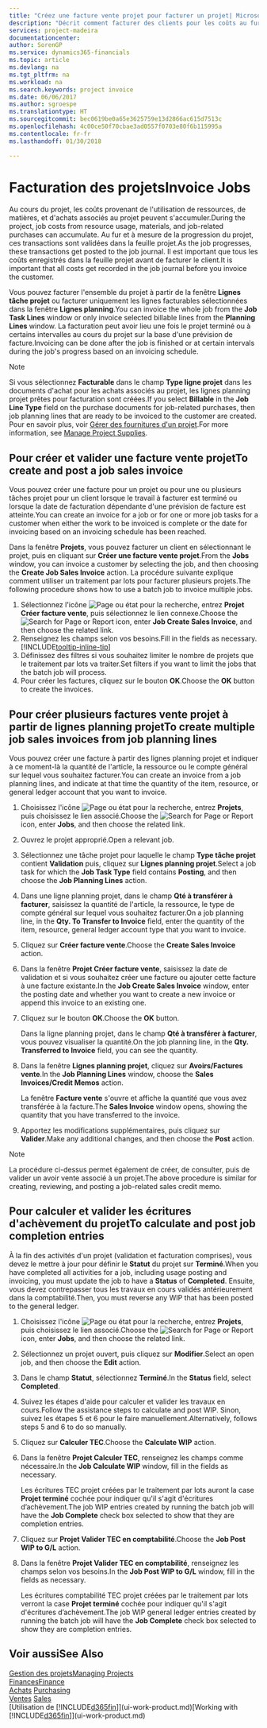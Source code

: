 ```yaml
---
title: "Créez une facture vente projet pour facturer un projet| Microsoft Docs"
description: "Décrit comment facturer des clients pour les coûts au fur et à mesure de l'avancée du projet."
services: project-madeira
documentationcenter: 
author: SorenGP
ms.service: dynamics365-financials
ms.topic: article
ms.devlang: na
ms.tgt_pltfrm: na
ms.workload: na
ms.search.keywords: project invoice
ms.date: 06/06/2017
ms.author: sgroespe
ms.translationtype: HT
ms.sourcegitcommit: bec0619be0a65e3625759e13d2866ac615d7513c
ms.openlocfilehash: 4c00ce50f70cbae3ad0557f0703e80f6b115995a
ms.contentlocale: fr-fr
ms.lasthandoff: 01/30/2018

---
```

# <a name="invoice-jobs"></a><span data-ttu-id="36618-103">Facturation des projets</span><span class="sxs-lookup"><span data-stu-id="36618-103">Invoice Jobs</span></span>
<span data-ttu-id="36618-104">Au cours du projet, les coûts provenant de l'utilisation de ressources, de matières, et d'achats associés au projet peuvent s'accumuler.</span><span class="sxs-lookup"><span data-stu-id="36618-104">During the project, job costs from resource usage, materials, and job-related purchases can accumulate.</span></span> <span data-ttu-id="36618-105">Au fur et à mesure de la progression du projet, ces transactions sont validées dans la feuille projet.</span><span class="sxs-lookup"><span data-stu-id="36618-105">As the job progresses, these transactions get posted to the job journal.</span></span> <span data-ttu-id="36618-106">Il est important que tous les coûts enregistrés dans la feuille projet avant de facturer le client.</span><span class="sxs-lookup"><span data-stu-id="36618-106">It is important that all costs get recorded in the job journal before you invoice the customer.</span></span>

<span data-ttu-id="36618-107">Vous pouvez facturer l'ensemble du projet à partir de la fenêtre **Lignes tâche projet** ou facturer uniquement les lignes facturables sélectionnées dans la fenêtre **Lignes planning**.</span><span class="sxs-lookup"><span data-stu-id="36618-107">You can invoice the whole job from the **Job Task Lines** window or only invoice selected billable lines from the **Planning Lines** window.</span></span> <span data-ttu-id="36618-108">La facturation peut avoir lieu une fois le projet terminé ou à certains intervalles au cours du projet sur la base d'une prévision de facture.</span><span class="sxs-lookup"><span data-stu-id="36618-108">Invoicing can be done after the job is finished or at certain intervals during the job's progress based on an invoicing schedule.</span></span>

> [!NOTE]  
>   <span data-ttu-id="36618-109">Si vous sélectionnez **Facturable** dans le champ **Type ligne projet** dans les documents d'achat pour les achats associés au projet, les lignes planning projet prêtes pour facturation sont créées.</span><span class="sxs-lookup"><span data-stu-id="36618-109">If you select **Billable** in the **Job Line Type** field on the purchase documents for job-related purchases, then job planning lines that are ready to be invoiced to the customer are created.</span></span> <span data-ttu-id="36618-110">Pour en savoir plus, voir [Gérer des fournitures d'un projet](projects-how-manage-project-supplies.md).</span><span class="sxs-lookup"><span data-stu-id="36618-110">For more information, see [Manage Project Supplies](projects-how-manage-project-supplies.md).</span></span>

## <a name="to-create-and-post-a-job-sales-invoice"></a><span data-ttu-id="36618-111">Pour créer et valider une facture vente projet</span><span class="sxs-lookup"><span data-stu-id="36618-111">To create and post a job sales invoice</span></span>
<span data-ttu-id="36618-112">Vous pouvez créer une facture pour un projet ou pour une ou plusieurs tâches projet pour un client lorsque le travail à facturer est terminé ou lorsque la date de facturation dépendante d'une prévision de facture est atteinte.</span><span class="sxs-lookup"><span data-stu-id="36618-112">You can create an invoice for a job or for one or more job tasks for a customer when either the work to be invoiced is complete or the date for invoicing based on an invoicing schedule has been reached.</span></span>

<span data-ttu-id="36618-113">Dans la fenêtre **Projets**, vous pouvez facturer un client en sélectionnant le projet, puis en cliquant sur **Créer une facture vente projet**.</span><span class="sxs-lookup"><span data-stu-id="36618-113">From the **Jobs** window, you can invoice a customer by selecting the job, and then choosing the **Create Job Sales Invoice** action.</span></span> <span data-ttu-id="36618-114">La procédure suivante explique comment utiliser un traitement par lots pour facturer plusieurs projets.</span><span class="sxs-lookup"><span data-stu-id="36618-114">The following procedure shows how to use a batch job to invoice multiple jobs.</span></span>  

1. <span data-ttu-id="36618-115">Sélectionnez l'icône ![Page ou état pour la recherche](media/ui-search/search_small.png "Page ou état pour la recherche"), entrez **Projet Créer facture vente**, puis sélectionnez le lien connexe.</span><span class="sxs-lookup"><span data-stu-id="36618-115">Choose the ![Search for Page or Report](media/ui-search/search_small.png "Search for Page or Report icon") icon, enter **Job Create Sales Invoice**, and then choose the related link.</span></span>  
2. <span data-ttu-id="36618-116">Renseignez les champs selon vos besoins.</span><span class="sxs-lookup"><span data-stu-id="36618-116">Fill in the fields as necessary.</span></span> [!INCLUDE[tooltip-inline-tip](includes/tooltip-inline-tip_md.md)]
3. <span data-ttu-id="36618-117">Définissez des filtres si vous souhaitez limiter le nombre de projets que le traitement par lots va traiter.</span><span class="sxs-lookup"><span data-stu-id="36618-117">Set filters if you want to limit the jobs that the batch job will process.</span></span>
4. <span data-ttu-id="36618-118">Pour créer les factures, cliquez sur le bouton **OK**.</span><span class="sxs-lookup"><span data-stu-id="36618-118">Choose the **OK** button to create the invoices.</span></span>  

## <a name="to-create-multiple-job-sales-invoices-from-job-planning-lines"></a><span data-ttu-id="36618-119">Pour créer plusieurs factures vente projet à partir de lignes planning projet</span><span class="sxs-lookup"><span data-stu-id="36618-119">To create multiple job sales invoices from job planning lines</span></span>
<span data-ttu-id="36618-120">Vous pouvez créer une facture à partir des lignes planning projet et indiquer à ce moment-là la quantité de l'article, la ressource ou le compte général sur lequel vous souhaitez facturer.</span><span class="sxs-lookup"><span data-stu-id="36618-120">You can create an invoice from a job planning lines, and indicate at that time the quantity of the item, resource, or general ledger account that you want to invoice.</span></span>

1. <span data-ttu-id="36618-121">Choisissez l'icône ![Page ou état pour la recherche](media/ui-search/search_small.png "Page ou état pour la recherche"), entrez **Projets**, puis choisissez le lien associé.</span><span class="sxs-lookup"><span data-stu-id="36618-121">Choose the ![Search for Page or Report](media/ui-search/search_small.png "Search for Page or Report icon") icon, enter **Jobs**, and then choose the related link.</span></span>
2. <span data-ttu-id="36618-122">Ouvrez le projet approprié.</span><span class="sxs-lookup"><span data-stu-id="36618-122">Open a relevant job.</span></span>
3. <span data-ttu-id="36618-123">Sélectionnez une tâche projet pour laquelle le champ **Type tâche projet** contient **Validation** puis, cliquez sur **Lignes planning projet**.</span><span class="sxs-lookup"><span data-stu-id="36618-123">Select a job task for which the **Job Task Type** field contains **Posting**, and then choose the **Job Planning Lines** action.</span></span>  
4. <span data-ttu-id="36618-124">Dans une ligne planning projet, dans le champ **Qté à transférer à facturer**, saisissez la quantité de l'article, la ressource, le type de compte général sur lequel vous souhaitez facturer.</span><span class="sxs-lookup"><span data-stu-id="36618-124">On a job planning line, in the **Qty. To Transfer to Invoice** field, enter the quantity of the item, resource, general ledger account type that you want to invoice.</span></span>  
5. <span data-ttu-id="36618-125">Cliquez sur **Créer facture vente**.</span><span class="sxs-lookup"><span data-stu-id="36618-125">Choose the **Create Sales Invoice** action.</span></span>
6. <span data-ttu-id="36618-126">Dans la fenêtre **Projet Créer facture vente**, saisissez la date de validation et si vous souhaitez créer une facture ou ajouter cette facture à une facture existante.</span><span class="sxs-lookup"><span data-stu-id="36618-126">In the **Job Create Sales Invoice** window, enter the posting date and whether you want to create a new invoice or append this invoice to an existing one.</span></span>
7. <span data-ttu-id="36618-127">Cliquez sur le bouton **OK**.</span><span class="sxs-lookup"><span data-stu-id="36618-127">Choose the **OK** button.</span></span>  

    <span data-ttu-id="36618-128">Dans la ligne planning projet, dans le champ **Qté à transférer à facturer**, vous pouvez visualiser la quantité.</span><span class="sxs-lookup"><span data-stu-id="36618-128">On the job planning line, in the **Qty. Transferred to Invoice** field, you can see the quantity.</span></span>
8. <span data-ttu-id="36618-129">Dans la fenêtre **Lignes planning projet**, cliquez sur **Avoirs/Factures vente**.</span><span class="sxs-lookup"><span data-stu-id="36618-129">In the **Job Planning Lines** window, choose the **Sales Invoices/Credit Memos** action.</span></span>

    <span data-ttu-id="36618-130">La fenêtre **Facture vente** s'ouvre et affiche la quantité que vous avez transférée à la facture.</span><span class="sxs-lookup"><span data-stu-id="36618-130">The **Sales Invoice** window opens, showing the quantity that you have transferred to the invoice.</span></span>  
9. <span data-ttu-id="36618-131">Apportez les modifications supplémentaires, puis cliquez sur **Valider**.</span><span class="sxs-lookup"><span data-stu-id="36618-131">Make any additional changes, and then choose the **Post** action.</span></span>

> [!NOTE]  
>   <span data-ttu-id="36618-132">La procédure ci-dessus permet également de créer, de consulter, puis de valider un avoir vente associé à un projet.</span><span class="sxs-lookup"><span data-stu-id="36618-132">The above procedure is similar for creating, reviewing, and posting a job-related sales credit memo.</span></span>

## <a name="to-calculate-and-post-job-completion-entries"></a><span data-ttu-id="36618-133">Pour calculer et valider les écritures d'achèvement du projet</span><span class="sxs-lookup"><span data-stu-id="36618-133">To calculate and post job completion entries</span></span>
<span data-ttu-id="36618-134">À la fin des activités d'un projet (validation et facturation comprises), vous devez le mettre à jour pour définir le **Statut** du projet sur **Terminé**.</span><span class="sxs-lookup"><span data-stu-id="36618-134">When you have completed all activities for a job, including usage posting and invoicing, you must update the job to have a **Status** of **Completed**.</span></span> <span data-ttu-id="36618-135">Ensuite, vous devez contrepasser tous les travaux en cours validés antérieurement dans la comptabilité.</span><span class="sxs-lookup"><span data-stu-id="36618-135">Then, you must reverse any WIP that has been posted to the general ledger.</span></span>

1. <span data-ttu-id="36618-136">Choisissez l'icône ![Page ou état pour la recherche](media/ui-search/search_small.png "Page ou état pour la recherche"), entrez **Projets**, puis choisissez le lien associé.</span><span class="sxs-lookup"><span data-stu-id="36618-136">Choose the ![Search for Page or Report](media/ui-search/search_small.png "Search for Page or Report icon") icon, enter **Jobs**, and then choose the related link.</span></span>  
2. <span data-ttu-id="36618-137">Sélectionnez un projet ouvert, puis cliquez sur **Modifier**.</span><span class="sxs-lookup"><span data-stu-id="36618-137">Select an open job, and then choose the **Edit** action.</span></span>
3. <span data-ttu-id="36618-138">Dans le champ **Statut**, sélectionnez **Terminé**.</span><span class="sxs-lookup"><span data-stu-id="36618-138">In the **Status** field, select **Completed**.</span></span>
4. <span data-ttu-id="36618-139">Suivez les étapes d'aide pour calculer et valider les travaux en cours.</span><span class="sxs-lookup"><span data-stu-id="36618-139">Follow the assistance steps to calculate and post WIP.</span></span> <span data-ttu-id="36618-140">Sinon, suivez les étapes 5 et 6 pour le faire manuellement.</span><span class="sxs-lookup"><span data-stu-id="36618-140">Alternatively, follows steps 5 and 6 to do so manually.</span></span>  
5. <span data-ttu-id="36618-141">Cliquez sur **Calculer TEC**.</span><span class="sxs-lookup"><span data-stu-id="36618-141">Choose the **Calculate WIP** action.</span></span>
6. <span data-ttu-id="36618-142">Dans la fenêtre **Projet Calculer TEC**, renseignez les champs comme nécessaire.</span><span class="sxs-lookup"><span data-stu-id="36618-142">In the **Job Calculate WIP** window, fill in the fields as necessary.</span></span>  

     <span data-ttu-id="36618-143">Les écritures TEC projet créées par le traitement par lots auront la case **Projet terminé** cochée pour indiquer qu'il s'agit d'écritures d’achèvement.</span><span class="sxs-lookup"><span data-stu-id="36618-143">The job WIP entries created by running the batch job will have the **Job Complete** check box selected to show that they are completion entries.</span></span>  
7. <span data-ttu-id="36618-144">Cliquez sur **Projet Valider TEC en comptabilité**.</span><span class="sxs-lookup"><span data-stu-id="36618-144">Choose the **Job Post WIP to G/L** action.</span></span>
8. <span data-ttu-id="36618-145">Dans la fenêtre **Projet Valider TEC en comptabilité**, renseignez les champs selon vos besoins.</span><span class="sxs-lookup"><span data-stu-id="36618-145">In the **Job Post WIP to G/L** window, fill in the fields as necessary.</span></span>  

     <span data-ttu-id="36618-146">Les écritures comptabilité TEC projet créées par le traitement par lots verront la case **Projet terminé** cochée pour indiquer qu'il s'agit d'écritures d’achèvement.</span><span class="sxs-lookup"><span data-stu-id="36618-146">The job WIP general ledger entries created by running the batch job will have the **Job Complete** check box selected to show they are completion entries.</span></span>

## <a name="see-also"></a><span data-ttu-id="36618-147">Voir aussi</span><span class="sxs-lookup"><span data-stu-id="36618-147">See Also</span></span>
[<span data-ttu-id="36618-148">Gestion des projets</span><span class="sxs-lookup"><span data-stu-id="36618-148">Managing Projects</span></span>](projects-manage-projects.md)  
[<span data-ttu-id="36618-149">Finances</span><span class="sxs-lookup"><span data-stu-id="36618-149">Finance</span></span>](finance.md)  
<span data-ttu-id="36618-150">[Achats](purchasing-manage-purchasing.md)       </span><span class="sxs-lookup"><span data-stu-id="36618-150">[Purchasing](purchasing-manage-purchasing.md)       </span></span>  
<span data-ttu-id="36618-151">[Ventes](sales-manage-sales.md)    </span><span class="sxs-lookup"><span data-stu-id="36618-151">[Sales](sales-manage-sales.md)    </span></span>  
<span data-ttu-id="36618-152">[Utilisation de [!INCLUDE[d365fin](includes/d365fin_md.md)]](ui-work-product.md)</span><span class="sxs-lookup"><span data-stu-id="36618-152">[Working with [!INCLUDE[d365fin](includes/d365fin_md.md)]](ui-work-product.md)</span></span>  

